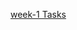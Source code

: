 

[week-1 Tasks](https://docs.google.com/document/d/1uJvuX050cMDx4Dn9GS544-J5fO6jfTZdVumUx0MX6dA/edit?usp=sharing)